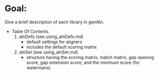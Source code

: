 # Goal:

Give a brief description of each library in genAln.

- Table Of Contents
  1. alnDefs (see using\_alnDefs.md)
     - default settings for aligners
     - includes the default scoring matrix
  2. alnSet (see using\_alnSet.md)
     - structure having the scoring matrix, match matrix,
       gap opening score, gap extension score, and
       the minimum score (for watermans)
       
